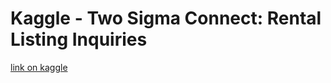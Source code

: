 # Kaggle - Two Sigma Connect: Rental Listing Inquiries
[link on kaggle](https://www.kaggle.com/c/two-sigma-connect-rental-listing-inquiries)
